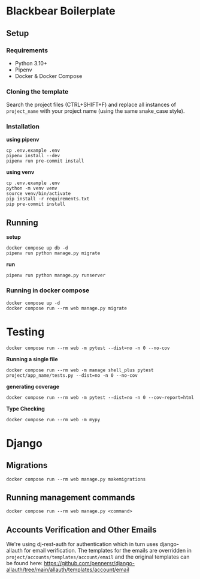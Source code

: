 # Blackbear Boilerplate

## Setup

### Requirements

-   Python 3.10+
-   Pipenv
-   Docker & Docker Compose

### Cloning the template

Search the project files (CTRL+SHIFT+F) and replace all instances of `project_name` with your project name (using the same snake_case style).

### Installation

**using pipenv**

```console
cp .env.example .env
pipenv install --dev
pipenv run pre-commit install
```

**using venv**

```console
cp .env.example .env
python -m venv venv
source venv/bin/activate
pip install -r requirements.txt
pip pre-commit install
```

## Running

**setup**

```console
docker compose up db -d
pipenv run python manage.py migrate
```

**run**

```console
pipenv run python manage.py runserver
```

### Running in docker compose

```console
docker compose up -d
docker compose run --rm web manage.py migrate
```

# Testing

```console
docker compose run --rm web -m pytest --dist=no -n 0 --no-cov
```

**Running a single file**

```console
docker compose run --rm web -m manage shell_plus pytest project/app_name/tests.py --dist=no -n 0 --no-cov
```

**generating coverage**

```console
docker compose run --rm web -m pytest --dist=no -n 0 --cov-report=html
```

**Type Checking**

```console
docker compose run --rm web -m mypy
```

# Django

## Migrations

```console
docker compose run --rm web manage.py makemigrations
```

## Running management commands

```console
docker compose run --rm web manage.py <command>
```

## Accounts Verification and Other Emails

We're using dj-rest-auth for authentication which in turn uses django-allauth for email verification. The templates for the emails are overridden in `project/accounts/templates/account/email` and the original templates can be found here: https://github.com/pennersr/django-allauth/tree/main/allauth/templates/account/email
